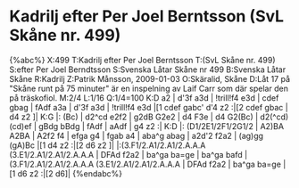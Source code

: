 # Kadrilj efter Per Joel Berntsson  (SvL Skåne nr. 499)

{%abc%}
X:499
T:Kadrilj efter Per Joel Berntsson 
T:(SvL Skåne nr. 499)
S:efter Per Joel Berndtsson
S:Svenska Låtar Skåne nr 499
B:Svenska Låtar Skåne
R:Kadrilj
Z:Patrik Månsson, 2009-01-03
O:Skäralid, Skåne
D:Låt 17 på "Skåne runt på 75 minuter" är en inspelning av Laif Carr som där spelar den på träskofiol.
M:2/4
L:1/16
Q:1/4=100
K:D
a2 | d'3f a3d | !trill!f4 e3d | cdef gbag | fAdf a3a | d'3f a3d |
!trill!f4 e3d |[1 cdef gabc' d'4 z2 :|[2 cdef gbac | d4 z2 ]|
K:G
|: (Bc) | d2^cd e2f2 | g2dB G2e2 | d4 F3e | d4 G2(Bc) |
d2(^cd) (cd)ef | gBdg bBdg | fAdf | aAdf | g4 z2 :|
K:D
|: (D1/2E1/2F1/2G1/2 | A2)BA A2BA | A2f2 f4 | efga g4 | fgab a4 |
aba^g abag | a2d'2 f2a2 | (ag)gg (gA)Bc |[1 d4 z2 :|[2 d6 z2 ]|
|:(3.F1/2.A1/2.A1/2.A.A.A (3.E1/2.A1/2.A1/2.A.A.A | DFAd f2a2 | ba^ga ba=ge | ba^ga bafd |
(3.F1/2.A1/2.A1/2.A.A.A (3.E1/2.A1/2.A1/2.A.A.A | DFAd f2a2 | ba^ga ba=ge |[1 d6 z2 :|[2 d6]|
{%endabc%}


